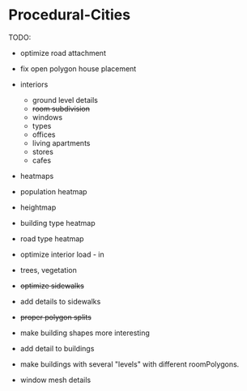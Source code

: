 # Procedural-Cities
TODO:
* optimize road attachment
* fix open polygon house placement
* interiors
  * ground level details
  * <strike>room subdivision</strike>
  * windows
  * types
   * offices
   * living apartments
   * stores
   * cafes

* heatmaps
 * population heatmap
 * heightmap
 * building type heatmap
 * road type heatmap
* optimize interior load - in
* trees, vegetation
* <strike>optimize sidewalks</strike>
* add details to sidewalks
* <strike>proper polygon splits</strike>
* make building shapes more interesting
* add detail to buildings
* make buildings with several "levels" with different roomPolygons.
* window mesh details
